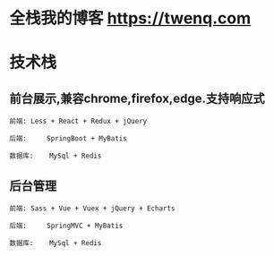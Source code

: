 # 全栈我的博客 https://twenq.com
# 技术栈
## 前台展示,兼容chrome,firefox,edge.支持响应式
	前端:	Less + React + Redux + jQuery

	后端: 	SpringBoot + MyBatis

	数据库:	MySql + Redis

## 后台管理
	前端:	Sass + Vue + Vuex + jQuery + Echarts

	后端: 	SpringMVC + MyBatis 

	数据库:	MySql + Redis

